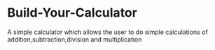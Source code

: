 # Build-Your-Calculator
A simple calculator which allows the user to do simple calculations of addition,subtraction,division and multiplication
